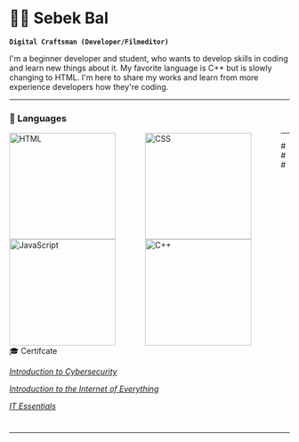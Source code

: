 # 🏄‍♂️ Sebek Bal

**`Digital Craftsman (Developer/Filmeditor)`**

I'm a beginner developer and student, who wants to develop skills in coding and learn new things about it. My favorite language is C++ but is slowly changing to HTML. I'm here to share my works and learn from more experience developers how they're coding.

---

### 🧰 Languages

<img align="left" alt="HTML" width="191px" style="padding-right:50px;" src="https://cdn.jsdelivr.net/gh/devicons/devicon/icons/html5/html5-plain.svg" />
<img align="left" alt="CSS" width="191px" style="padding-right:50px;" src="https://cdn.jsdelivr.net/gh/devicons/devicon/icons/css3/css3-plain.svg" />
<img align="left" alt="JavaScript" width="191px" style="padding-right:50px;" src="https://cdn.jsdelivr.net/gh/devicons/devicon/icons/javascript/javascript-plain.svg" />
<img align="left" alt="C++" width="191px" style="padding-right:50px;" src="https://cdn.jsdelivr.net/gh/devicons/devicon/icons/cplusplus/cplusplus-line.svg" />

---

###🎓 Certifcate

<a href="file:///C:/Users/sebas/Downloads/SebastianBa%C5%82dyga-Introduction%20to%20-certificate%20(2).pdf">*Introduction to Cybersecurity*

<a href="file:///C:/Users/sebas/Downloads/SebastianBa%C5%82dyga-Introduction%20to%20-certificate%20(1).pdf">*Introduction to the Internet of Everything*

<a href="[file:///C:/Users/sebas/Downloads/SebastianBa%C5%82dyga-IT%20Essentials-certificate.pdf](https://www.credly.com/badges/f7702d50-3a7e-4d5f-b0bc-3c1b80cf67be)">*IT Essentials*

#
---
